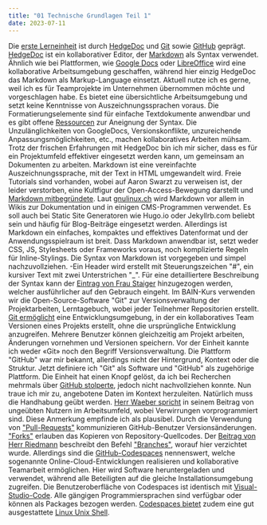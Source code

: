 ```yaml
---
title: "01 Technische Grundlagen Teil 1"
date: 2023-07-11
---
```


Die [erste Lerneinheit](https://pad.gwdg.de/Nj7bLYj_QHqaP9o29V0yGw#) ist durch [HedgeDoc](https://hedgedoc.org/) und [Git](https://git-scm.com/) sowie [GitHub](https://github.com/) geprägt. [HedgeDoc](https://hedgedoc.org/) ist ein kollaborativer Editor, der [Markdown](https://www.markdownguide.org/) als Syntax verwendet. Ähnlich wie bei Plattformen, wie [Google Docs](https://www.google.com/intl/de_ch/docs/about/) oder [LibreOffice](https://de.libreoffice.org/) wird eine kollaborative Arbeitsumgebung geschaffen, während hier einzig HedgeDoc das Markdown als Markup-Language einsetzt. Aktuell nutze ich es gerne, weil ich es für Teamprojekte im Unternehmen übernommen möchte und vorgeschlagen habe. Es bietet eine übersichtliche Arbeitsumgebung und setzt keine Kenntnisse von Auszeichnungssprachen voraus. Die Formatierungselemente sind für einfache Textdokumente anwendbar und es gibt offene [Ressourcen](https://www.markdowntutorial.com/) zur Aneignung der Syntax. Die Unzulänglichkeiten von GoogleDocs, Versionskonflikte, unzureichende Anpassungsmöglichkeiten, etc., machen kollaboratives Arbeiten mühsam. Trotz der frischen Erfahrungen mit HedgeDoc bin ich mir sicher, dass es für ein Projektumfeld effektiver eingesetzt werden kann, um gemeinsam an Dokumenten zu arbeiten. Markdown ist eine vereinfachte Auszeichnungssprache, mit der Text in HTML umgewandelt wird. Freie Tutorials sind vorhanden, wobei auf Aaron Swarzt zu verweisen ist, der leider verstorben, eine Kultfigur der Open-Access-Bewegung darstellt und [Markdown mitbegründete](https://gitbook.gitbook.io/learn-markdown/about). Laut [gnulinux.ch](https://gnulinux.ch/markdown-setzt-sich-mehr-und-mehr-durch) wird Markdown vor allem in Wikis zur Dokumentation und in einigen CMS-Programmen verwendet. Es soll auch bei Static Site Generatoren wie Hugo.io oder Jekyllrb.com beliebt sein und häufig für Blog-Beiträge eingesetzt werden. Allerdings ist Markdown ein einfaches, kompaktes und effektives Datenformat und der Anwendungsspielraum ist breit. Dass Markdown anwendbar ist, setzt weder CSS, JS, Stylesheets oder Frameworks voraus, noch komplizierte Regeln für Inline-Stylings. Die Syntax von Markdown ist vorgegeben und simpel nachzuvollziehen. -Ein Header wird erstellt mit Steuerungszeichen "#", ein kursiver Text mit zwei Unterstrichen "_". Für eine detailliertere Beschreibung der Syntax kann der [Eintrag von Frau Staiger](https://lerntagebuch0.wordpress.com/2023/03/06/01-02-technische-grundlagen/) hinzugezogen werden, welcher ausführlicher auf den Gebrauch eingeht. Im BAIN-Kurs verwenden wir die Open-Source-Software "Git" zur Versionsverwaltung der Projektarbeiten, Lerntagebuch, wobei jeder Teilnehmer Repositorien erstellt. [Git ermöglicht](https://git-scm.com/about) eine Entwicklungsumgebung, in der ein kollaboratives Team Versionen eines Projekts erstellt, ohne die ursprüngliche Entwicklung anzugreifen. Mehrere Benutzer können gleichzeitig am Projekt arbeiten, Änderungen vornehmen und Versionen speichern. Vor der Einheit kannte ich weder «Git» noch den Begriff Versionsverwaltung. Die Plattform "GitHub" war mir bekannt, allerdings nicht der Hintergrund, Kontext oder die Struktur. Jetzt definiere ich "Git" als Software und "GitHub" als zugehörige Plattform. Die Einheit hat einen Knopf gelöst, da ich bei Recherchen mehrmals über [GitHub stolperte](https://docs.github.com/en/get-started/quickstart/hello-world), jedoch nicht nachvollziehen konnte. Nun traue ich mir zu, angebotene Daten im Kontext herzuleiten. Natürlich muss die Handhabung geübt werden. [Herr Waeber spricht](https://kordishal.github.io/bain-lerntagebuch/posts/technische_grundlagen_2/) in seinem Beitrag von ungeübten Nutzern im Arbeitsumfeld, wobei Verwirrungen vorprogrammiert sind. Diese Anmerkung empfinde ich als plausibel. Durch die Verwendung von ["Pull-Requests"](https://docs.github.com/de/pull-requests/collaborating-with-pull-requests/proposing-changes-to-your-work-with-pull-requests/about-pull-requests) kommunizieren GitHub-Benutzer Versionsänderungen. ["Forks"](https://docs.github.com/de/get-started/quickstart/fork-a-repo) erlauben das Kopieren von Repository-Quellcodes. Der [Beitrag von Herr Riedmann](https://florian896.github.io/lerntagebuch-bain/2023/02/17/tag01.html) beschreibt den Befehl ["Branches"](https://git-scm.com/book/de/v2/Git-Branching-Branches-auf-einen-Blick), worauf hier verzichtet wurde. Allerdings sind die [GitHub-Codespaces](https://github.com/features/codespaces) nennenswert, welche sogenannte Online-Cloud-Entwicklungen realisieren und kollaborative Teamarbeit ermöglichen. Hier wird Software heruntergeladen und verwendet, während alle Beteiligten auf die gleiche Installationsumgebung zugreifen. Die Benutzeroberfläche von Codespaces ist identisch mit [Visual-Studio-Code](https://code.visualstudio.com/). Alle gängigen Programmiersprachen sind verfügbar oder können als Packages bezogen werden. [Codespaces bietet](https://docs.github.com/de/codespaces/overview) zudem eine gut ausgestattete [Linux Unix Shell](https://www.tutorialspoint.com/unix/unix-what-is-shell.htm).
